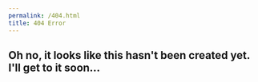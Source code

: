 ```yaml
---
permalink: /404.html
title: 404 Error
---
```


<h2>Oh no, it looks like this hasn't been created yet. I'll get to it soon...</h2>
